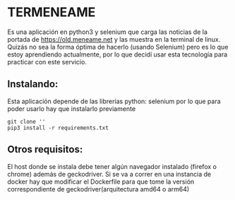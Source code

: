 # TERMENEAME
Es una aplicación en python3 y selenium que carga las noticias de la portada de https://old.meneame.net y las muestra en la terminal de linux. Quizás no sea la forma óptima de hacerlo (usando Selenium) pero es lo que estoy aprendiendo actualmente, por lo que decidí usar esta tecnología para practicar con este servicio.


## Instalando:
Esta aplicación depende de las librerías python: selenium por lo que para poder usarlo hay que instalarlo previamente
```
git clone ''
pip3 install -r requirements.txt

```

## Otros requisitos:
El host donde se instala debe tener algún navegador instalado (firefox o chrome) además de geckodriver. Si se va a correr en una instancia de docker hay que modificar el Dockerfile para que tome la versión correspondiente de geckodriver(arquitectura amd64 o arm64)
